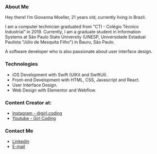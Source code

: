 ### About Me
Hey there! I’m Giovanna Moeller, 21 years old, currently living in Brazil. 

I am a computer technician graduated from "CTI - Colégio Técnico Industrial” in 2019. Currently, I am a graduate student in Information Systems at São Paulo State University (UNESP, Universidade Estadual Paulista "Júlio de Mesquita Filho") in Bauru, São Paulo.

A software developer who is also passionate about user interface design.

### Technologies
- iOS Development with Swift (UIKit and SwiftUI).
- Front-end Development with HTML, CSS, Javascript and React.
- User Interface Design.
- Web Design with Elementor and Webflow.

### Content Creator at:
- <a href="https://instagram.com/girl.coding">Instagram - @girl.coding</a>
- <a href="https://youtube.com/c/GirlCoding">Youtube - Girl Coding</a>


###  Contact Me
- <a href="https://www.linkedin.com/in/giovannamoeller/">Linkedin</a>
- <a href="mailto:giovannagmoeller@gmail.com">E-mail</a>
</div>
